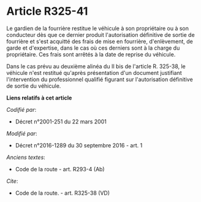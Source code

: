 # Article R325-41

Le gardien de la fourrière restitue le véhicule à son propriétaire ou à son conducteur dès que ce dernier produit
l'autorisation définitive de sortie de fourrière et s'est acquitté des frais de mise en fourrière, d'enlèvement, de garde et
d'expertise, dans le cas où ces derniers sont à la charge du propriétaire. Ces frais sont arrêtés à la date de reprise du
véhicule. 

Dans le cas prévu au deuxième alinéa du II bis de l'article R. 325-38, le véhicule n'est restitué qu'après présentation d'un
document justifiant l'intervention du professionnel qualifié figurant sur l'autorisation définitive de sortie du véhicule.

**Liens relatifs à cet article**

_Codifié par_:

  - Décret n°2001-251 du 22 mars 2001

_Modifié par_:

  - Décret n°2016-1289 du 30 septembre 2016 - art. 1

_Anciens textes_:

  - Code de la route - art. R293-4 (Ab)

_Cite_:

  - Code de la route. - art. R325-38 (VD)
